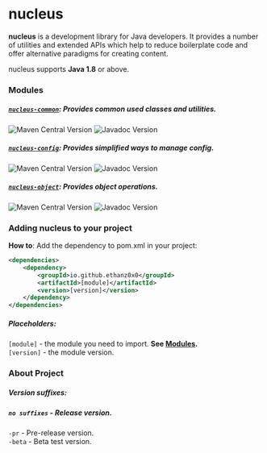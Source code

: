# nucleus
**nucleus** is a development library for Java developers. It provides a number of utilities and extended APIs
which help to reduce boilerplate code and offer alternative paradigms for creating content.

nucleus supports **Java 1.8** or above.

### Modules
##### [`nucleus-common`](https://github.com/Ethanz0x0/nucleus/tree/master/common): Provides common used classes and utilities.
![Maven Central Version](https://img.shields.io/maven-central/v/io.github.ethanz0x0/nucleus-common.svg) ![Javadoc Version](https://javadoc.io/badge/io.github.ethanz0x0/nucleus-common.svg)
##### [`nucleus-config`](https://github.com/Ethanz0x0/nucleus/tree/master/config): Provides simplified ways to manage config.
![Maven Central Version](https://img.shields.io/maven-central/v/io.github.ethanz0x0/nucleus-config.svg) ![Javadoc Version](https://javadoc.io/badge/io.github.ethanz0x0/nucleus-config.svg)
##### [`nucleus-object`](https://github.com/Ethanz0x0/nucleus/tree/master/object): Provides object operations.
![Maven Central Version](https://img.shields.io/maven-central/v/io.github.ethanz0x0/nucleus-object.svg) ![Javadoc Version](https://javadoc.io/badge/io.github.ethanz0x0/nucleus-object.svg)

### Adding nucleus to your project
**How to**: Add the dependency to pom.xml in your project:
```xml
<dependencies>
    <dependency>
        <groupId>io.github.ethanz0x0</groupId>
        <artifactId>[module]</artifactId>
        <version>[version]</version>
    </dependency>
</dependencies>
```
##### Placeholders:
`[module]` - the module you need to import. **See [Modules](#modules).** <br>
`[version]` - the module version.

### About Project
##### Version suffixes:
##### `no suffixes` - **Release version.**

`-pr` - Pre-release version. <br>
`-beta` - Beta test version. <br>